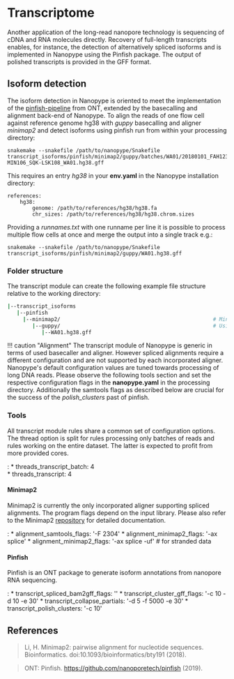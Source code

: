 # Transcriptome

Another application of the long-read nanopore technology is sequencing of cDNA and RNA molecules directly. Recovery of full-length transcripts enables, for instance, the detection of alternatively spliced isoforms and is implemented in Nanopype using the Pinfish package. The output of polished transcripts is provided in the GFF format.

## Isoform detection

The isoform detection in Nanopype is oriented to meet the implementation of the [pinfish-pipeline](https://github.com/nanoporetech/pipeline-pinfish-analysis) from ONT, extended by the basecalling and alignment back-end of Nanopype. To align the reads of one flow cell against reference genome hg38 with *guppy* basecalling and aligner *minimap2* and detect isoforms using pinfish run from within your processing directory:

    snakemake --snakefile /path/to/nanopype/Snakefile transcript_isoforms/pinfish/minimap2/guppy/batches/WA01/20180101_FAH12345_FLO-MIN106_SQK-LSK108_WA01.hg38.gff

This requires an entry *hg38* in your **env.yaml** in the Nanopype installation directory:

    references:
        hg38:
            genome: /path/to/references/hg38/hg38.fa
            chr_sizes: /path/to/references/hg38/hg38.chrom.sizes

Providing a *runnames.txt* with one runname per line it is possible to process multiple flow cells at once and merge the output into a single track e.g.:

    snakemake --snakefile /path/to/nanopype/Snakefile transcript_isoforms/pinfish/minimap2/guppy/WA01.hg38.gff

### Folder structure

The transcript module can create the following example file structure relative to the working directory:

```sh
|--transcript_isoforms
   |--pinfish
     |--minimap2/                                                 # Minimap2 alignment
        |--guppy/                                                 # Using guppy basecalling
           |--WA01.hg38.gff

```

!!! caution "Alignment"
    The transcript module of Nanopype is generic in terms of used basecaller and aligner. However spliced alignments require a different configuration and are not supported by each incorporated aligner. Nanopype's default configuration values are tuned towards processing of long DNA reads. Please observe the following tools section and set the respective configuration flags in the **nanopype.yaml** in the processing directory.
    Additionally the samtools flags as described below are crucial for the success of the *polish_clusters* past of pinfish.

### Tools

All transcript module rules share a common set of configuration options. The thread option is split for rules processing only batches of reads and rules working on the entire dataset. The latter is expected to profit from more provided cores.

:   * threads_transcript_batch: 4   
    * threads_transcript: 4


#### Minimap2

Minimap2 is currently the only incorporated aligner supporting spliced alignments. The program flags depend on the input library. Please also refer to the Minimap2 [repository](https://github.com/lh3/minimap2) for detailed documentation.

:   * alignment_samtools_flags: '-F 2304'
    * alignment_minimap2_flags: '-ax splice'
    * alignment_minimap2_flags: '-ax splice -uf'    # for stranded data


#### Pinfish

Pinfish is an ONT package to generate isoform annotations from nanopore RNA sequencing.

:   * transcript_spliced_bam2gff_flags: ''
    * transcript_cluster_gff_flags: '-c 10 -d 10 -e 30'
    * transcript_collapse_partials: '-d 5 -f 5000 -e 30'
    * transcript_polish_clusters: '-c 10'

## References

>Li, H. Minimap2: pairwise alignment for nucleotide sequences. Bioinformatics. doi:10.1093/bioinformatics/bty191 (2018).

>ONT: Pinfish. https://github.com/nanoporetech/pinfish (2019).
